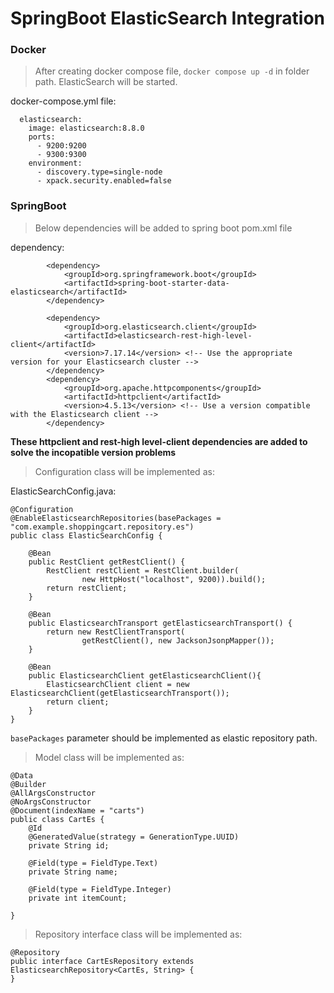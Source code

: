 # SpringBoot ElasticSearch Integration
### Docker
> After creating docker compose file, `docker compose up -d`  in folder path. ElasticSearch will be started.


docker-compose.yml file:

```
  elasticsearch:
    image: elasticsearch:8.8.0
    ports:
      - 9200:9200
      - 9300:9300
    environment:
      - discovery.type=single-node
      - xpack.security.enabled=false
```

### SpringBoot
> Below dependencies will be added to spring boot pom.xml file

dependency:

```
		<dependency>
			<groupId>org.springframework.boot</groupId>
			<artifactId>spring-boot-starter-data-elasticsearch</artifactId>
		</dependency>

		<dependency>
			<groupId>org.elasticsearch.client</groupId>
			<artifactId>elasticsearch-rest-high-level-client</artifactId>
			<version>7.17.14</version> <!-- Use the appropriate version for your Elasticsearch cluster -->
		</dependency>
		<dependency>
			<groupId>org.apache.httpcomponents</groupId>
			<artifactId>httpclient</artifactId>
			<version>4.5.13</version> <!-- Use a version compatible with the Elasticsearch client -->
		</dependency>
```
**These httpclient and rest-high level-client dependencies are added to solve the incopatible version problems**

> Configuration class will be implemented as:

ElasticSearchConfig.java:

```
@Configuration
@EnableElasticsearchRepositories(basePackages = "com.example.shoppingcart.repository.es")
public class ElasticSearchConfig {

    @Bean
    public RestClient getRestClient() {
        RestClient restClient = RestClient.builder(
                new HttpHost("localhost", 9200)).build();
        return restClient;
    }

    @Bean
    public ElasticsearchTransport getElasticsearchTransport() {
        return new RestClientTransport(
                getRestClient(), new JacksonJsonpMapper());
    }

    @Bean
    public ElasticsearchClient getElasticsearchClient(){
        ElasticsearchClient client = new ElasticsearchClient(getElasticsearchTransport());
        return client;
    }
}

```
`basePackages` parameter should be implemented as elastic repository path. 

> Model class will be implemented as:

```
@Data
@Builder
@AllArgsConstructor
@NoArgsConstructor
@Document(indexName = "carts")
public class CartEs {
    @Id
    @GeneratedValue(strategy = GenerationType.UUID)
    private String id;

    @Field(type = FieldType.Text)
    private String name;

    @Field(type = FieldType.Integer)
    private int itemCount;

}
```



> Repository interface class will be implemented as:

```
@Repository
public interface CartEsRepository extends ElasticsearchRepository<CartEs, String> {
}

```

